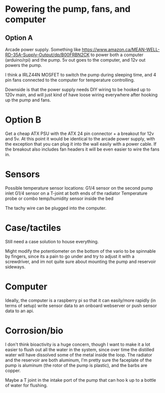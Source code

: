 # Powering the pump, fans, and computer

## Option A

Arcade power supply. Something like https://www.amazon.ca/MEAN-WELL-RD-35A-Supply-Output/dp/B00FRBN2CK to power both a computer (arduino/rpi) and the pump. 5v out goes to the computer, and 12v out powers the pump.

I think a IRLZ44N MOSFET to switch the pump during sleeping time, and 4 pin fans connected to the computer for temperature controlling.

Downside is that the power supply needs DIY wiring to be hooked up to 120v main, and will just kind of have loose wiring everywhere after hooking up the pump and fans.

# Option B

Get a cheap ATX PSU with the ATX 24 pin connector + a breakout for 12v and 5v. At this point it would be identical to the arcade power supply, with the exception that you can plug it into the wall easily with a power cable. If the breakout also includes fan headers it will be even easier to wire the fans in.

# Sensors

Possible temperature sensor locations:
G1/4 sensor on the second pump inlet
G1/4 sensor on a T-joint at both ends of the radiator
Temperature probe or combo temp/humidity sensor inside the bed

The tachy wire can be plugged into the computer.

# Case/tactiles

Still need a case solution to house everything.

Might modify the potentiometer on the bottom of the vario to be spinnable by fingers, since its a pain to go under and try to adjust it with a screwdriver, and im not quite sure about mounting the pump and reservoir sideways.

# Computer

Ideally, the computer is a raspberry pi so that it can easily/more rapidly (in terms of setup) write sensor data to an onboard webserver or push sensor data to an api.

# Corrosion/bio

I don't think bioactivity is a huge concern, though I want to make it a lot easier to flush out all the water in the system, since over time the distilled water will have dissolved some of the metal inside the loop. The radiator and the reservoir are both aluminum, I'm pretty sure the faceplate of the pump is aluminum (the rotor of the pump is plastic), and the barbs are copper.

Maybe a T joint in the intake port of the pump that can hoo k up to a bottle of water for flushing.
